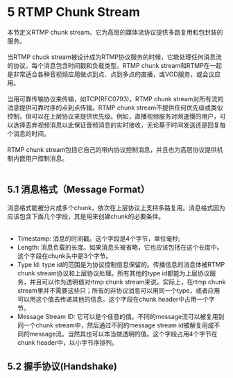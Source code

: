 # 5 RTMP Chunk Stream
本节定义RTMP chunk stream。它为高层的媒体流协议提供多路复用和包封装的服务。<br/>
<br/>
当RTMP chuck stream被设计成为RTMP协议服务的时候，它能处理任何消息流的协议。每个消息包含时间戳和负载类型。RTMP chunk stream和RTMP在一起是非常适合各种音视频应用做点到点、点到多点的直播，或VOD服务，或会议应用。<br/>
<br/>
当用可靠传输协议来传输，如TCP(RFC0793)，RTMP chunk stream对所有流的消息提供可靠时序的点到点传输。RTMP chunk stream不提供任何优先级或类似控制，但可以在上层协议来提供优先级。例如，直播视频服务对网速慢的用户，可以选择丢弃视频消息以此保证音频消息的实时接收，无论基于时间发送还是回复每个消息的时间。<br/>
<br/>
RTMP chunk stream包括它自己的带内协议控制消息，并且也为高层协议提供机制内嵌用户控制消息。<br/>
<br/>

## 5.1 消息格式（Message Format）
消息格式能被分片成多个chunk，依次在上层协议上支持多路复用。消息格式因为应该包含下面几个字段，其是用来创建chunk的必要条件。<br/>
<br/>
* Timestamp: 消息的时间戳。这个字段是4个字节，单位毫秒;
* Length: 消息负载的长度。如果消息头被省略，它也应该包括在这个长度中。这个字段在chunk头中是3个字节。
* Type Id: type id的范围是为协议控制信息保留的。传播信息的消息体被RTMP chunk stream协议和上层协议处理。所有其他的type id都能为上层协议服务，并且可以作为透明值对rtmp chunk stream来说。实际上，在rtmp chunk stream里并不需要这些只；所有的非协议消息可以用同一个type，或者应用可以用这个值去传递其他的信息。这个字段在chunk header中占用一个字节。
* Message Stream ID: 它可以是个任意的值。不同的message流可以被复用到同一个chunk stream中，然后通过不同的message stream id被解复用成不同的message流。当然其也可以本当做透明的值。这个字段占用4个字节在chunk header中，以小字节序排列。

## 5.2 握手协议(Handshake)